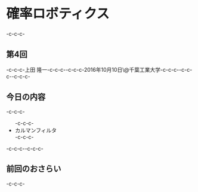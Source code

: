 <h1 style="font-size: 250%;">確率ロボティクス</h1>-c-c-c-<h2>第4回</h2>-c-c-c-上田 隆一-c-c-c--c-c-c-2016年10月10日\@千葉工業大学-c-c-c--c-c-c-<!--nextpage-->-c-c-c-<h2>今日の内容</h2>-c-c-c-<ul>-c-c-c- 	<li>カルマンフィルタ</li>-c-c-c-</ul>-c-c-c-<!--nextpage-->-c-c-c-<h2>前回のおさらい</h2>-c-c-c-&nbsp;
